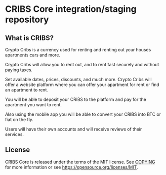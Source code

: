 CRIBS Core integration/staging repository
=====================================


## What is CRIBS?

Crypto Cribs is a currency used for renting and renting out your houses apartments cars and more. 

Crypto Cribs will allow you to rent out, and to rent fast securely and without paying taxes. 

Set available dates, prices, discounts, and much more. Crypto Cribs will offer a website platform where you can offer your apartment for rent or find an apartment to rent.

You will be able to deposit your CRIBS to the platform and pay for the apartment you want to rent.

Also using the mobile app you will be able to convert your CRIBS into BTC or fiat on the fly. 

Users will have their own accounts and will receive reviews of their services. 

## License
CRIBS Core is released under the terms of the MIT license. See [COPYING](https://github.com/PIVX-Project/PIVX/blob/master/COPYING) for more information or see https://opensource.org/licenses/MIT.
